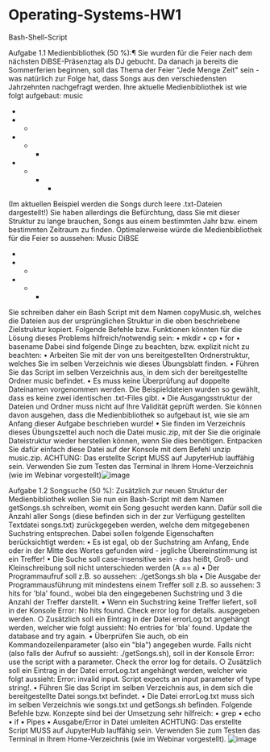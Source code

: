 # Operating-Systems-HW1
Bash-Shell-Script

Aufgabe 1.1 Medienbibliothek (50 %):¶
Sie wurden für die Feier nach dem nächsten DiBSE-Präsenztag als DJ gebucht. Da danach ja bereits die Sommerferien beginnen, soll das Thema der Feier "Jede Menge Zeit" sein - was natürlich zur Folge hat, dass Songs aus den verschiedensten Jahrzehnten nachgefragt werden. Ihre aktuelle Medienbibliothek ist wie folgt aufgebaut:
music
- <Artist>
- - <Year>
- - - <Album>
- - - - <Song>
(Im aktuellen Beispiel werden die Songs durch leere .txt-Dateien dargestellt!)
Sie haben allerdings die Befürchtung, dass Sie mit dieser Struktur zu lange brauchen, Songs aus einem bestimmten Jahr bzw. einem bestimmten Zeitraum zu finden. Optimalerweise würde die Medienbibliothek für die Feier so aussehen:
Music DiBSE
- <Year>
- - <Artist>
- - - <Song>
Sie schreiben daher ein Bash Script mit dem Namen copyMusic.sh, welches die Dateien aus der ursprünglichen Struktur in die oben beschriebene Zielstruktur kopiert.
Folgende Befehle bzw. Funktionen könnten für die Lösung dieses Problems hilfreich/notwendig sein:
	• mkdir
	• cp
	• for
	• basename
Dabei sind folgende Dinge zu beachten, bzw. explizit nicht zu beachten:
	• Arbeiten Sie mit der von uns bereitgestellten Ordnerstruktur, welches Sie im selben Verzeichnis wie dieses Übungsblatt finden.
	• Führen Sie das Script im selben Verzeichnis aus, in dem sich der bereitgestellte Ordner music befindet.
	• Es muss keine Überprüfung auf doppelte Dateinamen vorgenommen werden. Die Beispieldateien wurden so gewählt, dass es keine zwei identischen .txt-Files gibt.
	• Die Ausgangsstruktur der Dateien und Ordner muss nicht auf Ihre Validität geprüft werden. Sie können davon ausgehen, dass die Medienbibliothek so aufgebaut ist, wie sie am Anfang dieser Aufgabe beschrieben wurde!
	• Sie finden im Verzeichnis dieses Übungszettel auch noch die Datei music.zip, mit der Sie die originale Dateistruktur wieder herstellen können, wenn Sie dies benötigen. Entpacken Sie dafür einfach diese Datei auf der Konsole mit dem Befehl unzip music.zip.
ACHTUNG: Das erstellte Script MUSS auf JupyterHub lauffähig sein. Verwenden Sie zum Testen das Terminal in Ihrem Home-Verzeichnis (wie im Webinar vorgestellt)![image](https://github.com/user-attachments/assets/a40af1dc-0d13-4ace-8a18-c9aa42c93526)




Aufgabe 1.2 Songsuche (50 %):
Zusätzlich zur neuen Struktur der Medienbibliothek wollen Sie nun ein Bash-Script mit dem Namen getSongs.sh schreiben, womit ein Song gesucht werden kann. Dafür soll die Anzahl aller Songs (diese befinden sich in der zur Verfügung gestellten Textdatei songs.txt) zurückgegeben werden, welche dem mitgegebenen Suchstring entsprechen. Dabei sollen folgende Eigenschaften berücksichtigt werden:
	• Es ist egal, ob der Suchstring am Anfang, Ende oder in der Mitte des Wortes gefunden wird - jegliche Übereinstimmung ist ein Treffer!
	• Die Suche soll case-insensitive sein - das heißt, Groß- und Kleinschreibung soll nicht unterschieden werden (A == a)
	• Der Programmaufruf soll z.B. so aussehen: ./getSongs.sh bla
	• Die Ausgabe der Programmausführung mit mindestens einem Treffer soll z.B. so aussehen: 3 hits for 'bla' found., wobei bla den eingegebenen Suchstring und 3 die Anzahl der Treffer darstellt.
	• Wenn ein Suchstring keine Treffer liefert, soll in der Konsole Error: No hits found. Check error log for details. ausgegeben werden.
		○ Zusätzlich soll ein Eintrag in der Datei errorLog.txt angehängt werden, welcher wie folgt aussieht: No entries for 'bla' found. Update the database and try again.
	• Überprüfen Sie auch, ob ein Kommandozeilenparameter (also ein "bla") angegeben wurde. Falls nicht (also falls der Aufruf so aussieht: ./getSongs.sh), soll in der Konsole Error: use the script with a parameter. Check the error log for details.
		○ Zusätzlich soll ein Eintrag in der Datei errorLog.txt angehängt werden, welcher wie folgt aussieht: Error: invalid input. Script expects an input parameter of type string!.
	• Führen Sie das Script im selben Verzeichnis aus, in dem sich die bereitgestellte Datei songs.txt befindet.
	• Die Datei errorLog.txt muss sich im selben Verzeichnis wie songs.txt und getSongs.sh befinden.
Folgende Befehle bzw. Konzepte sind bei der Umsetzung sehr hilfreich:
	• grep
	• echo
	• if
	• Pipes
	• Ausgabe/Error in Datei umleiten
ACHTUNG: Das erstellte Script MUSS auf JupyterHub lauffähig sein. Verwenden Sie zum Testen das Terminal in Ihrem Home-Verzeichnis (wie im Webinar vorgestellt).
![image](https://github.com/user-attachments/assets/c495bf4e-2a69-4816-88c1-3f574df4744e)

